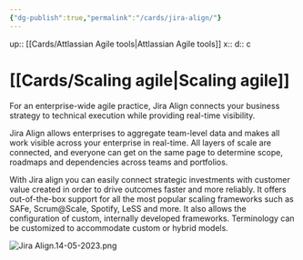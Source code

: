 ```yaml
---
{"dg-publish":true,"permalink":"/cards/jira-align/"}
---
```


up:: [[Cards/Attlassian Agile tools\|Attlassian Agile tools]] 
x:: 
d:: c

# [[Cards/Scaling agile\|Scaling agile]] 

For an enterprise-wide agile practice, Jira Align connects your business strategy to technical execution while providing real-time visibility.

Jira Align allows enterprises to aggregate team-level data and makes all work visible across your enterprise in real-time. All layers of scale are connected, and everyone can get on the same page to determine scope, roadmaps and dependencies across teams and portfolios.

With Jira align you can easily connect strategic investments with customer value created in order to drive outcomes faster and more reliably. It offers out-of-the-box support for all the most popular scaling frameworks such as SAFe, Scrum@Scale, Spotify, LeSS and more. It also allows the configuration of custom, internally developed frameworks. Terminology can be customized to accommodate custom or hybrid models.

![Jira Align.14-05-2023.png](/img/user/Extras/Images/Jira%20Align.14-05-2023.png)